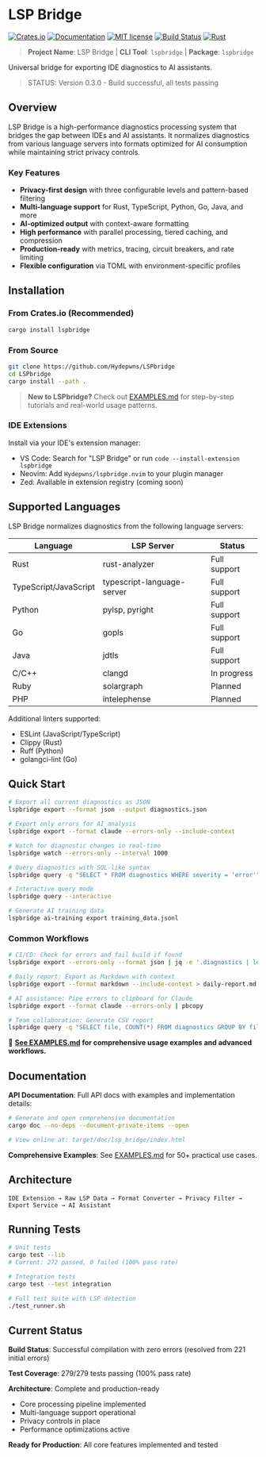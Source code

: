 # LSP Bridge

[![Crates.io](https://img.shields.io/crates/v/lspbridge.svg)](https://crates.io/crates/lspbridge)
[![Documentation](https://docs.rs/lspbridge/badge.svg)](https://docs.rs/lspbridge)
[![MIT license](https://img.shields.io/badge/license-MIT-blue.svg)](./LICENSE)
[![Build Status](https://github.com/Hydepwns/LSPbridge/workflows/CI/badge.svg)](https://github.com/Hydepwns/LSPbridge/actions)
[![Rust](https://img.shields.io/badge/rust-1.70%2B-orange.svg)](https://www.rust-lang.org)

> **Project Name**: LSP Bridge | **CLI Tool**: `lspbridge` | **Package**: `lspbridge`

Universal bridge for exporting IDE diagnostics to AI assistants.

> STATUS: Version 0.3.0 - Build successful, all tests passing

## Overview

LSP Bridge is a high-performance diagnostics processing system that bridges the gap between IDEs and AI assistants. It normalizes diagnostics from various language servers into formats optimized for AI consumption while maintaining strict privacy controls.

### Key Features

- **Privacy-first design** with three configurable levels and pattern-based filtering
- **Multi-language support** for Rust, TypeScript, Python, Go, Java, and more
- **AI-optimized output** with context-aware formatting
- **High performance** with parallel processing, tiered caching, and compression
- **Production-ready** with metrics, tracing, circuit breakers, and rate limiting
- **Flexible configuration** via TOML with environment-specific profiles

## Installation

### From Crates.io (Recommended)
```bash
cargo install lspbridge
```

### From Source
```bash
git clone https://github.com/Hydepwns/LSPbridge
cd LSPbridge
cargo install --path .
```

> **New to LSPbridge?** Check out [EXAMPLES.md](EXAMPLES.md) for step-by-step tutorials and real-world usage patterns.

### IDE Extensions

Install via your IDE's extension manager:
- VS Code: Search for "LSP Bridge" or run `code --install-extension lspbridge`
- Neovim: Add `Hydepwns/lspbridge.nvim` to your plugin manager
- Zed: Available in extension registry (coming soon)

## Supported Languages

LSP Bridge normalizes diagnostics from the following language servers:

| Language | LSP Server | Status |
|----------|------------|--------|
| Rust | rust-analyzer | Full support |
| TypeScript/JavaScript | typescript-language-server | Full support |
| Python | pylsp, pyright | Full support |
| Go | gopls | Full support |
| Java | jdtls | Full support |
| C/C++ | clangd | In progress |
| Ruby | solargraph | Planned |
| PHP | intelephense | Planned |

Additional linters supported:
- ESLint (JavaScript/TypeScript)
- Clippy (Rust)
- Ruff (Python)
- golangci-lint (Go)

## Quick Start

```bash
# Export all current diagnostics as JSON
lspbridge export --format json --output diagnostics.json

# Export only errors for AI analysis
lspbridge export --format claude --errors-only --include-context

# Watch for diagnostic changes in real-time
lspbridge watch --errors-only --interval 1000

# Query diagnostics with SQL-like syntax
lspbridge query -q "SELECT * FROM diagnostics WHERE severity = 'error'"

# Interactive query mode
lspbridge query --interactive

# Generate AI training data
lspbridge ai-training export training_data.jsonl
```

### Common Workflows

```bash
# CI/CD: Check for errors and fail build if found
lspbridge export --errors-only --format json | jq -e '.diagnostics | length == 0'

# Daily report: Export as Markdown with context
lspbridge export --format markdown --include-context > daily-report.md

# AI assistance: Pipe errors to clipboard for Claude
lspbridge export --format claude --errors-only | pbcopy

# Team collaboration: Generate CSV report
lspbridge query -q "SELECT file, COUNT(*) FROM diagnostics GROUP BY file" --format csv
```

📖 **[See EXAMPLES.md](EXAMPLES.md) for comprehensive usage examples and advanced workflows.**

## Documentation

**API Documentation**: Full API docs with examples and implementation details:
```bash
# Generate and open comprehensive documentation
cargo doc --no-deps --document-private-items --open

# View online at: target/doc/lsp_bridge/index.html
```

**Comprehensive Examples**: See [EXAMPLES.md](EXAMPLES.md) for 50+ practical use cases.

## Architecture

```
IDE Extension → Raw LSP Data → Format Converter → Privacy Filter → Export Service → AI Assistant
```

## Running Tests

```bash
# Unit tests
cargo test --lib
# Current: 272 passed, 0 failed (100% pass rate)

# Integration tests
cargo test --test integration

# Full test suite with LSP detection
./test_runner.sh
```

## Current Status

**Build Status**: Successful compilation with zero errors (resolved from 221 initial errors)

**Test Coverage**: 279/279 tests passing (100% pass rate)

**Architecture**: Complete and production-ready
- Core processing pipeline implemented
- Multi-language support operational
- Privacy controls in place
- Performance optimizations active

**Ready for Production**: All core features implemented and tested
